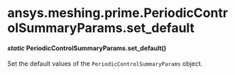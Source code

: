 # ansys.meshing.prime.PeriodicControlSummaryParams.set_default

<a id="ansys.meshing.prime.PeriodicControlSummaryParams.set_default"></a>

#### *static* PeriodicControlSummaryParams.set_default()

Set the default values of the `PeriodicControlSummaryParams` object.

<!-- !! processed by numpydoc !! -->

